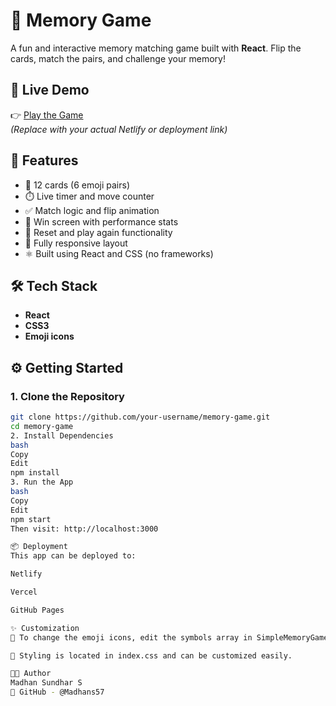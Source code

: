 # 🧠 Memory Game

A fun and interactive memory matching game built with **React**. Flip the cards, match the pairs, and challenge your memory!

## 🔗 Live Demo

👉 [Play the Game](https://your-deployed-url.netlify.app)  
*(Replace with your actual Netlify or deployment link)*

## 🚀 Features

- 🎴 12 cards (6 emoji pairs)
- ⏱️ Live timer and move counter
- ✅ Match logic and flip animation
- 🎉 Win screen with performance stats
- 🔁 Reset and play again functionality
- 📱 Fully responsive layout
- ⚛️ Built using React and CSS (no frameworks)

## 🛠️ Tech Stack

- **React**
- **CSS3**
- **Emoji icons**

## ⚙️ Getting Started

### 1. Clone the Repository
```bash
git clone https://github.com/your-username/memory-game.git
cd memory-game
2. Install Dependencies
bash
Copy
Edit
npm install
3. Run the App
bash
Copy
Edit
npm start
Then visit: http://localhost:3000

📦 Deployment
This app can be deployed to:

Netlify

Vercel

GitHub Pages

✨ Customization
🔧 To change the emoji icons, edit the symbols array in SimpleMemoryGame.jsx.

🎨 Styling is located in index.css and can be customized easily.

👨‍💻 Author
Madhan Sundhar S
🔗 GitHub - @Madhans57

